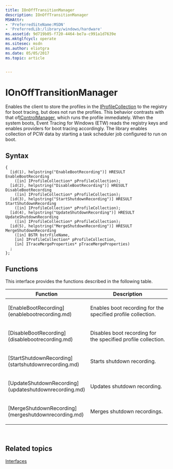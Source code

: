 ```yaml
---
title: IOnOffTransitionManager
description: IOnOffTransitionManager
MSHAttr:
- 'PreferredSiteName:MSDN'
- 'PreferredLib:/library/windows/hardware'
ms.assetid: 9d719b05-f720-4464-be7a-c991a1d7639e
ms.mktglfcycl: operate
ms.sitesec: msdn
ms.author: eliotgra
ms.date: 05/05/2017
ms.topic: article


---
```


# IOnOffTransitionManager


Enables the client to store the profiles in the [IProfileCollection](iprofilecollection.md) to the registry for boot tracing, but does not run the profiles. This behavior contrasts with that of[IControlManager](icontrolmanager.md), which runs the profile immediately. When the system boots, Event Tracing for Windows (ETW) reads the registry keys and enables providers for boot tracing accordingly. The library enables collection of PCW data by starting a task scheduler job configured to run on boot.

## Syntax


```
{
  [id(1), helpstring("EnableBootRecording")] HRESULT EnableBootRecording
    ([in] IProfileCollection* pProfileCollection);
  [id(2), helpstring("DisableBootRecording")] HRESULT DisableBootRecording
    ([in] IProfileCollection* pProfileCollection);
  [id(3), helpstring("StartShutdownRecording")] HRESULT StartShutdownRecording
    ([in] IProfileCollection* pProfileCollection);
  [id(4), helpstring("UpdateShutdownRecording")] HRESULT UpdateShutdownRecording
    ([in] IProfileCollection* pProfileCollection);
  [id(5), helpstring("MergeShutdownRecording")] HRESULT MergeShutdownRecording
    ([in] BSTR bstrFileName,
    [in] IProfileCollection* pProfileCollection,
    [in] ITraceMergeProperties* pTraceMergeProperties)
  ;
};
```

## Functions


This interface provides the functions described in the following table.

<table>
<colgroup>
<col width="50%" />
<col width="50%" />
</colgroup>
<thead>
<tr class="header">
<th>Function</th>
<th>Description</th>
</tr>
</thead>
<tbody>
<tr class="odd">
<td><p>[EnableBootRecording](enablebootrecording.md)</p></td>
<td><p>Enables boot recording for the specified profile collection.</p></td>
</tr>
<tr class="even">
<td><p>[DisableBootRecording](disablebootrecording.md)</p></td>
<td><p>Disables boot recording for the specified profile collection.</p></td>
</tr>
<tr class="odd">
<td><p>[StartShutdownRecording](startshutdownrecording.md)</p></td>
<td><p>Starts shutdown recording.</p></td>
</tr>
<tr class="even">
<td><p>[UpdateShutdownRecording](updateshutdownrecording.md)</p></td>
<td><p>Updates shutdown recording.</p></td>
</tr>
<tr class="odd">
<td><p>[MergeShutdownRecording](mergeshutdownrecording.md)</p></td>
<td><p>Merges shutdown recordings.</p></td>
</tr>
</tbody>
</table>

 

## Related topics


[Interfaces](interfaces-wprcontrol.md)

 

 







